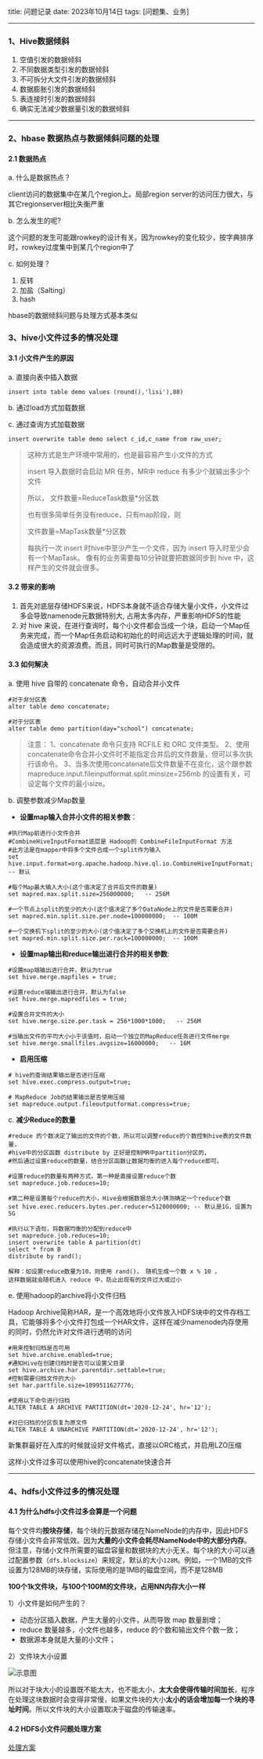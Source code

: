 title:  问题记录
date:  2023年10月14日
tags: [问题集、业务]

---

 <!--more-->


### 1、Hive数据倾斜

1. 空值引发的数据倾斜
2. 不同数据类型引发的数据倾斜
3. 不可拆分大文件引发的数据倾斜
4. 数据膨胀引发的数据倾斜
5. 表连接时引发的数据倾斜
6. 确实无法减少数据量引发的数据倾斜

---

### 2、hbase 数据热点与数据倾斜问题的处理

#### 2.1 数据热点

a. 什么是数据热点？

client访问的数据集中在某几个region上。局部region server的访问压力很大，与其它regionserver相比失衡严重

b. 怎么发生的呢?

这个问题的发生可能跟rowkey的设计有关。因为rowkey的变化较少，按字典排序时，rowkey过度集中到某几个region中了

c. 如何处理？

1. 反转
2. 加盐（Salting）
3. hash

hbase的数据倾斜问题与处理方式基本类似

### 3、hive小文件过多的情况处理

#### 3.1 小文件产生的原因

a.  直接向表中插入数据

```
insert into table demo values (round(),'lisi'),88)
```

b. 通过load方式加载数据

c. 通过查询方式加载数据

```
insert overwrite table demo select c_id,c_name from raw_user;
```

>
> 这种方式是生产环境中常用的，也是最容易产生小文件的方式
>
> insert 导入数据时会启动 MR 任务，MR中 reduce 有多少个就输出多少个文件
>
> 所以， 文件数量=ReduceTask数量*分区数
>
> 也有很多简单任务没有reduce，只有map阶段，则
>
> 文件数量=MapTask数量*分区数
>
> 每执行一次 insert 时hive中至少产生一个文件，因为 insert 导入时至少会有一个MapTask。
> 像有的业务需要每10分钟就要把数据同步到 hive 中，这样产生的文件就会很多。

#### 3.2 带来的影响

1. 首先对底层存储HDFS来说，HDFS本身就不适合存储大量小文件，小文件过多会导致namenode元数据特别大, 占用太多内存，严重影响HDFS的性能
2. 对 hive 来说，在进行查询时，每个小文件都会当成一个块，启动一个Map任务来完成，而一个Map任务启动和初始化的时间远远大于逻辑处理的时间，就会造成很大的资源浪费。而且，同时可执行的Map数量是受限的。

#### 3.3 如何解决

a. 使用 hive 自带的 concatenate 命令，自动合并小文件

```
#对于非分区表
alter table demo concatenate;

#对于分区表
alter table demo partition(day="school") concatenate;
```

>  注意： 
> 1、concatenate 命令只支持 RCFILE 和 ORC 文件类型。 
> 2、使用concatenate命令合并小文件时不能指定合并后的文件数量，但可以多次执行该命令。 
> 3、当多次使用concatenate后文件数量不在变化，这个跟参数 mapreduce.input.fileinputformat.split.minsize=256mb 的设置有关，可设定每个文件的最小size。

b. 调整参数减少Map数量

- **设置map输入合并小文件的相关参数**：

```
#执行Map前进行小文件合并
#CombineHiveInputFormat底层是 Hadoop的 CombineFileInputFormat 方法
#此方法是在mapper中将多个文件合成一个split作为输入
set hive.input.format=org.apache.hadoop.hive.ql.io.CombineHiveInputFormat; -- 默认

#每个Map最大输入大小(这个值决定了合并后文件的数量)
set mapred.max.split.size=256000000;   -- 256M

#一个节点上split的至少的大小(这个值决定了多个DataNode上的文件是否需要合并)
set mapred.min.split.size.per.node=100000000;  -- 100M

#一个交换机下split的至少的大小(这个值决定了多个交换机上的文件是否需要合并)
set mapred.min.split.size.per.rack=100000000;  -- 100M
```

- **设置map输出和reduce输出进行合并的相关参数**:

```
#设置map端输出进行合并，默认为true
set hive.merge.mapfiles = true;

#设置reduce端输出进行合并，默认为false
set hive.merge.mapredfiles = true;

#设置合并文件的大小
set hive.merge.size.per.task = 256*1000*1000;   -- 256M

#当输出文件的平均大小小于该值时，启动一个独立的MapReduce任务进行文件merge
set hive.merge.smallfiles.avgsize=16000000;   -- 16M 
```

- **启用压缩**

```
# hive的查询结果输出是否进行压缩
set hive.exec.compress.output=true;

# MapReduce Job的结果输出是否使用压缩
set mapreduce.output.fileoutputformat.compress=true;
```

c. **减少Reduce的数量**

```
#reduce 的个数决定了输出的文件的个数，所以可以调整reduce的个数控制hive表的文件数量，
#hive中的分区函数 distribute by 正好是控制MR中partition分区的，
#然后通过设置reduce的数量，结合分区函数让数据均衡的进入每个reduce即可。

#设置reduce的数量有两种方式，第一种是直接设置reduce个数
set mapreduce.job.reduces=10;

#第二种是设置每个reduce的大小，Hive会根据数据总大小猜测确定一个reduce个数
set hive.exec.reducers.bytes.per.reducer=5120000000; -- 默认是1G，设置为5G

#执行以下语句，将数据均衡的分配到reduce中
set mapreduce.job.reduces=10;
insert overwrite table A partition(dt)
select * from B
distribute by rand();

解释：如设置reduce数量为10，则使用 rand()， 随机生成一个数 x % 10 ，
这样数据就会随机进入 reduce 中，防止出现有的文件过大或过小
```

e. 使用hadoop的archive将小文件归档

Hadoop Archive简称HAR，是一个高效地将小文件放入HDFS块中的文件存档工具，它能够将多个小文件打包成一个HAR文件，这样在减少namenode内存使用的同时，仍然允许对文件进行透明的访问

```
#用来控制归档是否可用
set hive.archive.enabled=true;
#通知Hive在创建归档时是否可以设置父目录
set hive.archive.har.parentdir.settable=true;
#控制需要归档文件的大小
set har.partfile.size=1099511627776;

#使用以下命令进行归档
ALTER TABLE A ARCHIVE PARTITION(dt='2020-12-24', hr='12');

#对已归档的分区恢复为原文件
ALTER TABLE A UNARCHIVE PARTITION(dt='2020-12-24', hr='12');
```

新集群最好在入库的时候就设好文件格式，直接以ORC格式，并启用LZO压缩

这样小文件过多可以使用hive的concatenate快速合并

---

### 4、hdfs小文件过多的情况处理

#### 4.1 为什么hdfs小文件过多会算是一个问题

每个文件均**按块存储**，每个块的元数据存储在NameNode的内存中，因此HDFS存储小文件会非常低效。因为**大量的小文件会耗尽NameNode中的大部分内存**。但注意，存储小文件所需要的磁盘容量和数据块的大小无关。每个块的大小可以通过配置参数（`dfs.blocksize`）来规定，默认的大小`128M`。例如，一个1MB的文件设置为128MB的块存储，实际使用的是1MB的磁盘空间，而不是128MB

**100个1k文件块，与100个100M的文件块，占用NN内存大小一样**

1）小文件是如何产生的？

- 动态分区插入数据，产生大量的小文件，从而导致 map 数量剧增；
- reduce 数量越多，小文件也越多，reduce 的个数和输出文件个数一致；
- 数据源本身就是大量的小文件；

2）文件块大小设置

![示意图](http://img.wqkenqing.ren/typora_img/eb7e341b695443c1a49483fc7d1608ed.png) 

所以对于块大小的设置既不能太大，也不能太小，**太大会使得传输时间加长**，程序在处理这块数据时会变得非常慢，如果文件块的大小**太小的话会增加每一个块的寻址时间**。所以文件块的大小设置取决于磁盘的传输速率。

#### 4.2 HDFS小文件问题处理方案

[处理方案](https://cloud.tencent.com/developer/article/1779976)

